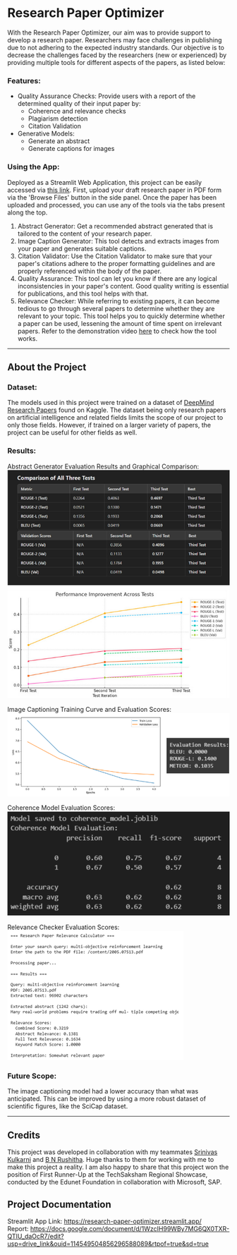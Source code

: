 # Research Paper Optimizer

With the Research Paper Optimizer, our aim was to provide support to develop a research paper. Researchers may face challenges in publishing due to not adhering to the expected industry standards. Our objective is to decrease the challenges faced by the researchers (new or experienced) by providing multiple tools for different aspects of the papers, as listed below:
### Features:
- Quality Assurance Checks: Provide users with a report of the determined quality of their input paper by:
  - Coherence and relevance checks
  - Plagiarism detection
  - Citation Validation
- Generative Models: 
  - Generate an abstract
  - Generate captions for images
 
### Using the App:
Deployed as a Streamlit Web Application, this project can be easily accessed via [this link](https://research-paper-optimizer.streamlit.app/). 
First, upload your draft research paper in PDF form via the 'Browse Files' button in the side panel. Once the paper has been uploaded and processed, you can use any of the tools via the tabs present along the top.
1. Abstract Generator:
Get a recommended abstract generated that is tailored to the content of your research paper.
2. Image Caption Generator:
This tool detects and extracts images from your paper and generates suitable captions.
3. Citation Validator:
Use the Citation Validator to make sure that your paper's citations adhere to the proper formatting guidelines and are properly referenced within the body of the paper.
4. Quality Assurance:
This tool can let you know if there are any logical inconsistencies in your paper's content. Good quality writing is essential for publications, and this tool helps with that.
5. Relevance Checker:
While referring to existing papers, it can become tedious to go through several papers to determine whether they are relevant to your topic. This tool helps you to quickly determine whether a paper can be used, lessening the amount of time spent on irrelevant papers.
Refer to the demonstration video [here](https://drive.google.com/file/d/10ADBUAfJQ9MH-tGHNOiHiqYKVlnluI0o/view?usp=drive_link) to check how the tool works.
---
## About the Project
### Dataset:
The models used in this project were trained on a dataset of [DeepMind Research Papers](https://www.kaggle.com/datasets/ppb00x/deepmind-research-papers) found on Kaggle. The dataset being only research papers on artificial intelligence and related fields limits the scope of our project to only those fields. However, if trained on a larger variety of papers, the project can be useful for other fields as well. 
### Results:
Abstract Generator Evaluation Results and Graphical Comparison:  
![evaluation scores](evaluation_results/abstract_generator_evaluation_results.png)  
![graphical comparison](evaluation_results/abstract_generator_results_graphical.png)  

Image Captioning Training Curve and Evaluation Scores:  
![image captioning results](evaluation_results/image_captioning_evaluation_results.png)  

Coherence Model Evaluation Scores:  
![coherence model evaluation results](evaluation_results/coherence_model_evaluation_results.png)  

Relevance Checker Evaluation Scores:  
![relevance checker evaluation results](evaluation_results/relevance_checker_evalutation_results.png)  

### Future Scope:
The image captioning model had a lower accuracy than what was anticipated. This can be improved by using a more robust dataset of scientific figures, like the SciCap dataset.

---
## Credits
This project was developed in collaboration with my teammates [Srinivas Kulkarni](https://github.com/srii18) and [B N Rushitha](https://github.com/BN-Rushitha). Huge thanks to them for working with me to make this project a reality.
I am also happy to share that this project won the position of First Runner-Up at the TechSaksham Regional Showcase, conducted by the Edunet Foundation in collaboration with Microsoft, SAP. 

## Project Documentation
Streamlit App Link: https://research-paper-optimizer.streamlit.app/  
Report: https://docs.google.com/document/d/1WzcIH99WBy7MG6QX0TXR-QTIU_daOcR7/edit?usp=drive_link&ouid=114549504856296588089&rtpof=true&sd=true

